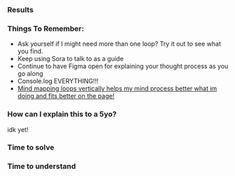 ### Results


### Things To Remember:
- Ask yourself if I might need more than one loop? Try it out to see what you find.
- Keep using Sora to talk to as a guide
- Continue to have Figma open for explaining your thought process as you go along
- Console.log EVERYTHING!!!
- [Mind mapping loops vertically helps my mind process better what im doing and fits better on the page! ](/Users/sidneybuckner/Code/daily-coding-problem-2024/1-arrays/2-smallestWindowSorted/day2/FigmaScreenshot.png)

### How can I explain this to a 5yo?
idk yet! 

### Time to solve


### Time to understand
